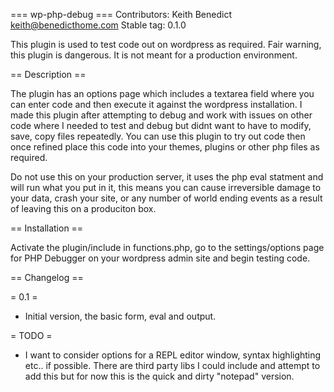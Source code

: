 === wp-php-debug ===
Contributors: Keith Benedict <keith@benedicthome.com>
Stable tag: 0.1.0

This plugin is used to test code out on wordpress as required. Fair warning, this plugin is dangerous.  It is not meant for a production environment.

== Description ==

The plugin has an options page which includes a textarea field where you can enter code and then execute it against the wordpress installation. I made this plugin after attempting to debug and work with issues on other code where I needed to test and debug but didnt want to have to modify, save, copy files repeatedly.  You can use this plugin to try out code then once refined place this code into your themes, plugins or other php files as required.

Do not use this on your production server, it uses the php eval statment and will run what you put in it, this means you can cause irreversible damage to your data, crash your site, or any number of world ending events as a result of leaving this on a produciton box.  

== Installation ==

Activate the plugin/include in functions.php, go to the settings/options page for PHP Debugger on your wordpress admin site and begin testing code.

== Changelog ==

= 0.1 =

* Initial version, the basic form, eval and output.  

= TODO =

* I want to consider options for a REPL editor window, syntax highlighting etc.. if possible.  There are third party libs I could include and attempt to add this but for now this is the quick and dirty "notepad" version.


